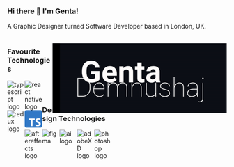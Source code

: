 ### Hi there 👋 I'm Genta!

A Graphic Designer turned Software Developer based in London, UK. </br>
</br>

<img align="right" alt="illustration of web developer with laptop" src="./images/Genta_Gif5.gif" width="400" height="auto" />

### Favourite Technologies

[<img align="left" alt="typescript logo" width="40px" src="https://upload.wikimedia.org/wikipedia/commons/thumb/9/99/Unofficial_JavaScript_logo_2.svg/1200px-Unofficial_JavaScript_logo_2.svg.png"/>][javascript]
[<img align="left" alt="react native logo" width="40px" src="https://upload.wikimedia.org/wikipedia/commons/a/a7/React-icon.svg" />][react]
[<img align="left" alt="redux logo" width="40px" src="https://redux.js.org/img/redux.svg"/>][redux]
[<img align="left" alt="redux logo" width="40px" src="./images/Typescript_logo_2020.svg.png"/>][typescript]

[javascript]: https://www.javascript.com/
[react]: https://reactjs.org/
[redux]: https://redux.js.org/
[typescript]: https://www.typescriptlang.org/
[aftereffects]: https://en.wikipedia.org/wiki/Adobe_After_Effects
[figma]: https://www.figma.com/design/
[adobeillustrator]: https://en.wikipedia.org/wiki/Adobe_Illustrator
[adobexd]: https://en.wikipedia.org/wiki/Adobe_XD
[photoshop]: https://en.wikipedia.org/wiki/Adobe_Photoshop

</br>
</br>

### Design Technologies

[<img align="left" alt="aftereffects logo" width="40px" src="https://upload.wikimedia.org/wikipedia/commons/c/cb/Adobe_After_Effects_CC_icon.svg" />][aftereffects]
[<img align="left" alt="figma logo" width="40px" src="https://upload.wikimedia.org/wikipedia/commons/3/33/Figma-logo.svg"  height="37"/>][figma]
[<img align="left" alt="ai logo" width="40px" src="https://upload.wikimedia.org/wikipedia/commons/a/a0/Adobe_Illustrator_icon_CS6.svg"/>][adobeillustrator]
[<img align="left" alt="adobeXD logo" width="40px" src="https://upload.wikimedia.org/wikipedia/commons/c/c2/Adobe_XD_CC_icon.svg"/>][adobexd]
[<img align="left" alt="photoshop logo" width="40px" src="https://upload.wikimedia.org/wikipedia/commons/a/af/Adobe_Photoshop_CC_icon.svg"/>][photoshop]
